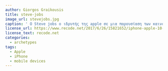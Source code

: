 ```yaml
---
author: Giorgos Graikousis
title: steve-jobs
image_url: stevejobs.jpg
caption: ' Ο Steve jobs ο ιδρυτής της apple σε μια παρουσίαση των καινούργιων προϊόντων της εταιρίας του αναφερόμενος στο iPhone  είπε : Με το iPhone φέραμε τον κόσμο του ίντερνετ στην τσέπη σας. '
license_url: https://www.recode.net/2017/6/26/15821652/iphone-apple-10-year-anniversary-launch-mobile-stats-smart-phone-steve-jobs
license_text: recode.net
categories:
  - archetypes
tags:
  - Apple
  - iPhone
  - mobile devices
---
```

